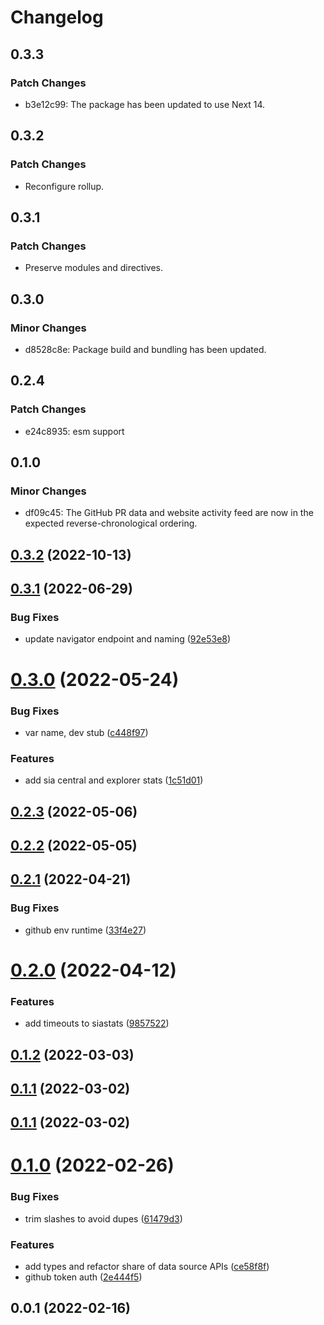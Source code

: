 # Changelog

## 0.3.3

### Patch Changes

- b3e12c99: The package has been updated to use Next 14.

## 0.3.2

### Patch Changes

- Reconfigure rollup.

## 0.3.1

### Patch Changes

- Preserve modules and directives.

## 0.3.0

### Minor Changes

- d8528c8e: Package build and bundling has been updated.

## 0.2.4

### Patch Changes

- e24c8935: esm support

## 0.1.0

### Minor Changes

- df09c45: The GitHub PR data and website activity feed are now in the expected reverse-chronological ordering.

## [0.3.2](https://github.com/SiaFoundation/web/compare/data-sources-0.3.1...data-sources-0.3.2) (2022-10-13)

## [0.3.1](https://github.com/SiaFoundation/web/compare/data-sources-0.3.0...data-sources-0.3.1) (2022-06-29)

### Bug Fixes

- update navigator endpoint and naming ([92e53e8](https://github.com/SiaFoundation/web/commit/92e53e89f72778c4e6399ca0b1f9da08e1beb32a))

# [0.3.0](https://github.com/SiaFoundation/web/compare/data-sources-0.2.3...data-sources-0.3.0) (2022-05-24)

### Bug Fixes

- var name, dev stub ([c448f97](https://github.com/SiaFoundation/web/commit/c448f97517ae75d5610cf785d83664cf7911a697))

### Features

- add sia central and explorer stats ([1c51d01](https://github.com/SiaFoundation/web/commit/1c51d01cc955b2285439b89cd604aa1a9163c19b))

## [0.2.3](https://github.com/SiaFoundation/web/compare/data-sources-0.2.2...data-sources-0.2.3) (2022-05-06)

## [0.2.2](https://github.com/SiaFoundation/web/compare/data-sources-0.2.1...data-sources-0.2.2) (2022-05-05)

## [0.2.1](https://github.com/SiaFoundation/web/compare/data-sources-0.2.0...data-sources-0.2.1) (2022-04-21)

### Bug Fixes

- github env runtime ([33f4e27](https://github.com/SiaFoundation/web/commit/33f4e27189547b86290b54d65572ae215b56f62f))

# [0.2.0](https://github.com/SiaFoundation/web/compare/data-sources-0.1.2...data-sources-0.2.0) (2022-04-12)

### Features

- add timeouts to siastats ([9857522](https://github.com/SiaFoundation/web/commit/985752203c2a0c2cd286d9ae6c17934be505851e))

## [0.1.2](https://github.com/SiaFoundation/web/compare/data-sources-0.1.1...data-sources-0.1.2) (2022-03-03)

## [0.1.1](https://github.com/SiaFoundation/web/compare/data-sources-0.1.0...data-sources-0.1.1) (2022-03-02)

## [0.1.1](https://github.com/SiaFoundation/web/compare/data-sources-0.1.0...data-sources-0.1.1) (2022-03-02)

# [0.1.0](https://github.com/SiaFoundation/web/compare/data-sources-0.0.1...data-sources-0.1.0) (2022-02-26)

### Bug Fixes

- trim slashes to avoid dupes ([61479d3](https://github.com/SiaFoundation/web/commit/61479d3a32ab0428ea56bc048dc0e9d57e11c883))

### Features

- add types and refactor share of data source APIs ([ce58f8f](https://github.com/SiaFoundation/web/commit/ce58f8f1cea2a7761fb83674d18fe28ebbb14421))
- github token auth ([2e444f5](https://github.com/SiaFoundation/web/commit/2e444f58c5d65afb5414bb8c188a262fae04f7b8))

## 0.0.1 (2022-02-16)
